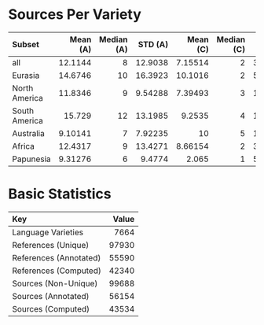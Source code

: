 # Sources Per Variety

| Subset        |   Mean (A) |   Median (A) |   STD (A) |   Mean (C) |   Median (C) |   STD (C) |
|:--------------|-----------:|-------------:|----------:|-----------:|-------------:|----------:|
| all           |   12.1144  |            8 |  12.9038  |    7.15514 |            2 |  30.1243  |
| Eurasia       |   14.6746  |           10 |  16.3923  |   10.1016  |            2 |  50.1121  |
| North America |   11.8346  |            9 |   9.54288 |    7.39493 |            3 |  16.4117  |
| South America |   15.729   |           12 |  13.1985  |    9.2535  |            4 |  15.3366  |
| Australia     |    9.10141 |            7 |   7.92235 |   10       |            5 |  15.2277  |
| Africa        |   12.4317  |            9 |  13.4271  |    8.66154 |            2 |  30.6008  |
| Papunesia     |    9.31276 |            6 |   9.4774  |    2.065   |            1 |   5.25822 |
# Basic Statistics

| Key                    |   Value |
|:-----------------------|--------:|
| Language Varieties     |    7664 |
| References (Unique)    |   97930 |
| References (Annotated) |   55590 |
| References (Computed)  |   42340 |
| Sources (Non-Unique)   |   99688 |
| Sources (Annotated)    |   56154 |
| Sources (Computed)     |   43534 |